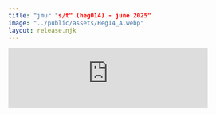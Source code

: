 ```yaml
---
title: "jmur "s/t" (heg014) - june 2025"
image: "../public/assets/Heg14_A.webp"
layout: release.njk
---
```





<iframe seamless="" src="https://bandcamp.com/EmbeddedPlayer/album=3918257765/size=large/bgcol=ffffff/linkcol=0687f5/tracklist=false/artwork=small/transparent=true/" style="border: 0; width: 400px; height: 120px;">
<a href="https://hegoadiskak.bandcamp.com/album/s-t">
      s/t de Jmur
     </a>
</iframe>